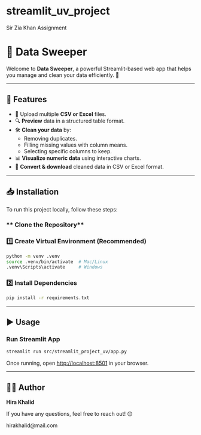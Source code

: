 # streamlit_uv_project
Sir Zia Khan Assignment

# 💽 Data Sweeper

Welcome to **Data Sweeper**, a powerful Streamlit-based web app that helps you manage and clean your data efficiently. 🚀

---

## 📌 Features

- 📂 Upload multiple **CSV or Excel** files.
- 🔍 **Preview** data in a structured table format.
- 🛠 **Clean your data** by:
  - Removing duplicates.
  - Filling missing values with column means.
  - Selecting specific columns to keep.
- 📊 **Visualize numeric data** using interactive charts.
- 📝 **Convert & download** cleaned data in CSV or Excel format.

---

## 📥 Installation

To run this project locally, follow these steps:

### ** Clone the Repository**


### **1️⃣ Create Virtual Environment (Recommended)**

```sh
python -m venv .venv
source .venv/bin/activate  # Mac/Linux
.venv\Scripts\activate     # Windows
```

### **2️⃣ Install Dependencies**

```sh
pip install -r requirements.txt
```

---

## ▶ Usage

### **Run Streamlit App**

```sh
streamlit run src/streamlit_project_uv/app.py
```

Once running, open [http://localhost:8501](http://localhost:8501) in your browser.

---


## 👩‍💻 Author

**Hira Khalid**

If you have any questions, feel free to reach out! 😊

hirakhalid\@mail.com

